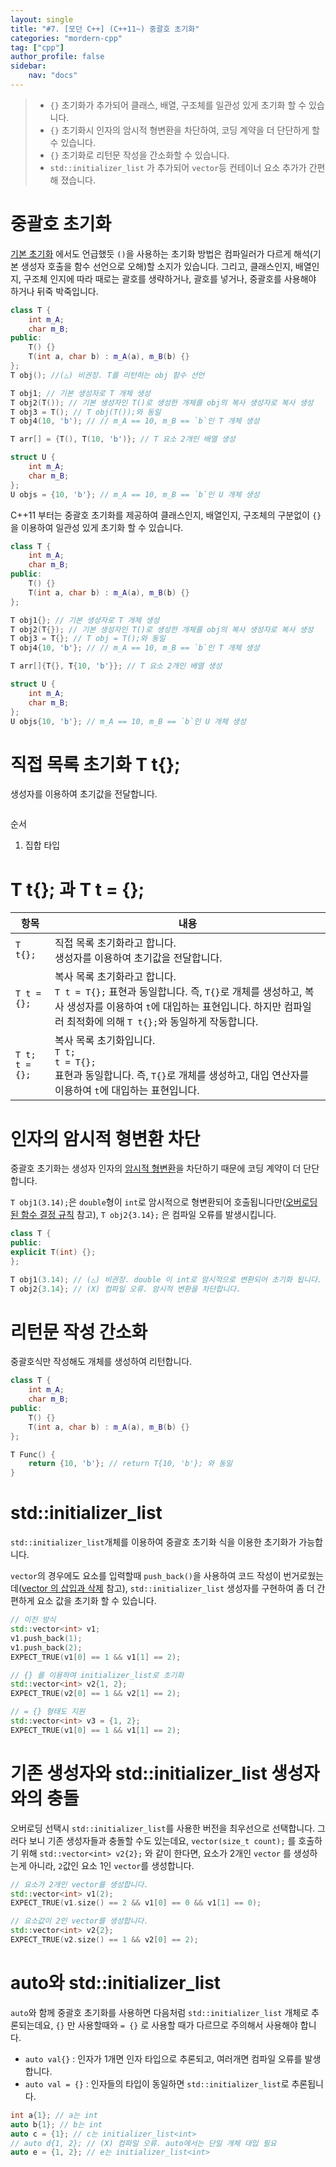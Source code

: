```yaml
---
layout: single
title: "#7. [모던 C++] (C++11~) 중괄호 초기화"
categories: "mordern-cpp"
tag: ["cpp"]
author_profile: false
sidebar: 
    nav: "docs"
---
```


> * `{}` 초기화가 추가되어 클래스, 배열, 구조체를 일관성 있게 초기화 할 수 있습니다.
> * `{}` 초기화시 인자의 암시적 형변환을 차단하여, 코딩 계약을 더 단단하게 할 수 있습니다.
> * `{}` 초기화로 리턴문 작성을 간소화할 수 있습니다.
> * `std::initializer_list` 가 추가되어 `vector`등 컨테이너 요소 추가가 간편해 졌습니다.

# 중괄호 초기화

[기본 초기화](https://tango1202.github.io/classic-cpp-guide/classic-cpp-guide-initialization/#%EA%B8%B0%EB%B3%B8-%EC%B4%88%EA%B8%B0%ED%99%94) 에서도 언급했듯 `()`을 사용하는 초기화 방법은 컴파일러가 다르게 해석(기본 생성자 호출을 함수 선언으로 오해)할 소지가 있습니다. 그리고, 클래스인지, 배열인지, 구조체 인지에 따라 때로는 괄호를 생략하거나, 괄호를 넣거나, 중괄호를 사용해야 하거나 뒤죽 박죽입니다.

```cpp
class T {
    int m_A;
    char m_B;
public:
    T() {}
    T(int a, char b) : m_A(a), m_B(b) {}    
};
T obj(); //(△) 비권장. T를 리턴하는 obj 함수 선언

T obj1; // 기본 생성자로 T 개체 생성
T obj2(T()); // 기본 생성자인 T()로 생성한 개체를 obj의 복사 생성자로 복사 생성
T obj3 = T(); // T obj(T());와 동일
T obj4(10, 'b'); // // m_A == 10, m_B == `b`인 T 개체 생성

T arr[] = {T(), T(10, 'b')}; // T 요소 2개인 배열 생성

struct U {
    int m_A;
    char m_B;
};
U objs = {10, 'b'}; // m_A == 10, m_B == `b`인 U 개체 생성
```

C++11 부터는 중괄호 초기화를 제공하여 클래스인지, 배열인지, 구조체의 구분없이 `{}`을 이용하여 일관성 있게 초기화 할 수 있습니다.

```cpp
class T {
    int m_A;
    char m_B;
public:
    T() {}
    T(int a, char b) : m_A(a), m_B(b) {}    
};

T obj1{}; // 기본 생성자로 T 개체 생성
T obj2(T{}); // 기본 생성자인 T()로 생성한 개체를 obj의 복사 생성자로 복사 생성
T obj3 = T{}; // T obj = T();와 동일
T obj4{10, 'b'}; // // m_A == 10, m_B == `b`인 T 개체 생성

T arr[]{T{}, T{10, 'b'}}; // T 요소 2개인 배열 생성

struct U {
    int m_A;
    char m_B;
};
U objs{10, 'b'}; // m_A == 10, m_B == `b`인 U 개체 생성   
```

# 직접 목록 초기화 T t{};

생성자를 이용하여 초기값을 전달합니다.

```cpp


```

순서

1. 집합 타입

# T t{}; 과 T t = {};

|항목|내용|
|--|--|
|`T t{};`|직접 목록 초기화라고 합니다.<br/>생성자를 이용하여 초기값을 전달합니다.|
|`T t = {};`|복사 목록 초기화라고 합니다.<br/>`T t = T{};` 표현과 동일합니다. 즉, `T{}`로 개체를 생성하고, 복사 생성자를 이용하여 `t`에 대입하는 표현입니다. 하지만 컴파일러 최적화에 의해 `T t{};`와 동일하게 작동합니다.|
|`T t;`<br/>`t = {};`|복사 목록 초기화입니다.<br/>`T t;`<br/>`t = T{};`<br/>표현과 동일합니다. 즉, `T{}`로 개체를 생성하고, 대입 연산자를 이용하여 `t`에 대입하는 표현입니다.|

# 인자의 암시적 형변환 차단

중괄호 초기화는 생성자 인자의 [암시적 형변환](https://tango1202.github.io/classic-cpp-guide/classic-cpp-guide-conversions/#%EC%95%94%EC%8B%9C%EC%A0%81-%ED%98%95%EB%B3%80%ED%99%98)을 차단하기 때문에 코딩 계약이 더 단단합니다.

`T obj1(3.14);`은 `double`형이 `int`로 암시적으로 형변환되어 호출됩니다만([오버로딩된 함수 결정 규칙](https://tango1202.github.io/classic-cpp-guide/classic-cpp-guide-function/#%EC%98%A4%EB%B2%84%EB%A1%9C%EB%94%A9%EB%90%9C-%ED%95%A8%EC%88%98-%EA%B2%B0%EC%A0%95-%EA%B7%9C%EC%B9%99) 참고), `T obj2{3.14};` 은 컴파일 오류를 발생시킵니다.

```cpp
class T {
public:
explicit T(int) {};
};

T obj1(3.14); // (△) 비권장. double 이 int로 암시적으로 변환되어 초기화 됩니다.
T obj2{3.14}; // (X) 컴파일 오류. 암시적 변환을 차단합니다.
```

# 리턴문 작성 간소화

중괄호식만 작성해도 개체를 생성하여 리턴합니다.

```cpp
class T {
    int m_A;
    char m_B;
public:
    T() {}
    T(int a, char b) : m_A(a), m_B(b) {}    
};

T Func() {
    return {10, 'b'}; // return T{10, 'b'}; 와 동일
}
```

# std::initializer_list

`std::initializer_list`개체를 이용하여 중괄호 초기화 식을 이용한 초기화가 가능합니다.

`vector`의 경우에도 요소를 입력할때 `push_back()`을 사용하여 코드 작성이 번거로웠는데([vector 의 삽입과 삭제](https://tango1202.github.io/classic-cpp-stl/classic-cpp-stl-container-insert-erase/#vector-%EC%9D%98-%EC%82%BD%EC%9E%85%EA%B3%BC-%EC%82%AD%EC%A0%9C) 참고), `std::initializer_list` 생성자를 구현하여 좀 더 간편하게 요소 값을 초기화 할 수 있습니다.

```cpp
// 이전 방식
std::vector<int> v1;
v1.push_back(1);
v1.push_back(2);
EXPECT_TRUE(v1[0] == 1 && v1[1] == 2);

// {} 를 이용하여 initializer_list로 초기화
std::vector<int> v2{1, 2};
EXPECT_TRUE(v2[0] == 1 && v2[1] == 2);       

// = {} 형태도 지원
std::vector<int> v3 = {1, 2};
EXPECT_TRUE(v1[0] == 1 && v1[1] == 2); 
```

# 기존 생성자와 std::initializer_list 생성자와의 충돌

오버로딩 선택시 `std::initializer_list`를 사용한 버전을 최우선으로 선택합니다. 그러다 보니 기존 생성자들과 충돌할 수도 있는데요, `vector(size_t count);` 를 호출하기 위해 `std::vector<int> v2{2};` 와 같이 한다면, 요소가 2개인 `vector` 를 생성하는게 아니라, `2`값인 요소 1인 `vector`를 생성합니다.

```cpp
// 요소가 2개인 vector를 생성합니다.
std::vector<int> v1(2);
EXPECT_TRUE(v1.size() == 2 && v1[0] == 0 && v1[1] == 0);

// 요소값이 2인 vector를 생성합니다.
std::vector<int> v2{2};
EXPECT_TRUE(v2.size() == 1 && v2[0] == 2);
```

# auto와 std::initializer_list

`auto`와 함께 중괄호 초기화를 사용하면 다음처럼 `std::initializer_list` 개체로 추론되는데요, `{}` 만 사용할때와 `= {}` 로 사용할 때가 다르므로 주의해서 사용해야 합니다.

* `auto val{}` : 인자가 1개면 인자 타입으로 추론되고, 여러개면 컴파일 오류를 발생합니다.
* `auto val = {}` : 인자들의 타입이 동일하면 `std::initializer_list`로 추론됩니다.

```cpp
int a{1}; // a는 int
auto b{1}; // b는 int
auto c = {1}; // c는 initializer_list<int>
// auto d{1, 2}; // (X) 컴파일 오류. auto에서는 단일 개체 대입 필요    
auto e = {1, 2}; // e는 initializer_list<int>  
```
